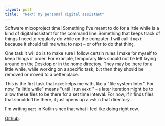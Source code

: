 ```yaml
---
layout: post
title:  "Next: my personal digital assistant"
---
```


Software microproject time! Something I've meant to do for a little while is a kind of digital assistant for the command line. Something that keeps track of things I need to regularly do while on the computer. I will call it `next` because it should tell me what to next – or offer to do that thing.

One task it will do is to make sure I follow certain rules I make for myself to keep things in order. For example, temporary files should not be left laying around on the Desktop or in the home directory. They may be there for a little while, while working on a specific task, but then they should be removed or moved to a better place. 

This is the first task that `next` helps me with, like a "file system linter". For now, "a little while" means "until I run `next` " – a later iteration might be to allow these files to be there for a set time interval. For now, if it finds files that shouldn't be there, it just opens up a `zsh` in that directory. 

I'm writing `next` in Kotlin since that what I feel like doing right now. 

[Github](https://github.com/skagedal/next).

